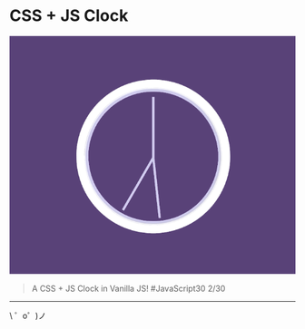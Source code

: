 CSS + JS Clock 
==============

![A clock](./assets/img/clock-page.gif)

> A CSS + JS Clock in Vanilla JS! #JavaScript30 2/30

-------------------

\ ゜o゜)ノ
